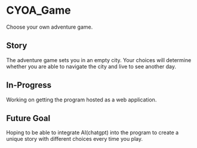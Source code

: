 # CYOA_Game
Choose your own adventure game.

## Story
The adventure game sets you in an empty city. Your choices will determine whether you are able to navigate the city and live to see another day.

## In-Progress
Working on getting the program hosted as a web application.

## Future Goal
Hoping to be able to integrate AI(chatgpt) into the program to create a unique story with different choices every time you play.
